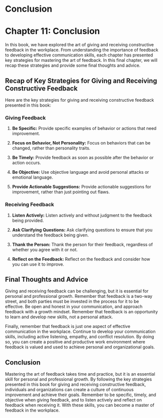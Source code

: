 # Conclusion

Chapter 11: Conclusion
======================

In this book, we have explored the art of giving and receiving constructive feedback in the workplace. From understanding the importance of feedback to developing effective communication skills, each chapter has presented key strategies for mastering the art of feedback. In this final chapter, we will recap these strategies and provide some final thoughts and advice.

Recap of Key Strategies for Giving and Receiving Constructive Feedback
----------------------------------------------------------------------

Here are the key strategies for giving and receiving constructive feedback presented in this book:

### Giving Feedback

1. **Be Specific:** Provide specific examples of behavior or actions that need improvement.

2. **Focus on Behavior, Not Personality:** Focus on behaviors that can be changed, rather than personality traits.

3. **Be Timely:** Provide feedback as soon as possible after the behavior or action occurs.

4. **Be Objective:** Use objective language and avoid personal attacks or emotional language.

5. **Provide Actionable Suggestions:** Provide actionable suggestions for improvement, rather than just pointing out flaws.

### Receiving Feedback

1. **Listen Actively:** Listen actively and without judgment to the feedback being provided.

2. **Ask Clarifying Questions:** Ask clarifying questions to ensure that you understand the feedback being given.

3. **Thank the Person:** Thank the person for their feedback, regardless of whether you agree with it or not.

4. **Reflect on the Feedback:** Reflect on the feedback and consider how you can use it to improve.

Final Thoughts and Advice
-------------------------

Giving and receiving feedback can be challenging, but it is essential for personal and professional growth. Remember that feedback is a two-way street, and both parties must be invested in the process for it to be effective. Be open and honest in your communication, and approach feedback with a growth mindset. Remember that feedback is an opportunity to learn and develop new skills, not a personal attack.

Finally, remember that feedback is just one aspect of effective communication in the workplace. Continue to develop your communication skills, including active listening, empathy, and conflict resolution. By doing so, you can create a positive and productive work environment where feedback is valued and used to achieve personal and organizational goals.

Conclusion
----------

Mastering the art of feedback takes time and practice, but it is an essential skill for personal and professional growth. By following the key strategies presented in this book for giving and receiving constructive feedback, individuals and organizations can create a culture of continuous improvement and achieve their goals. Remember to be specific, timely, and objective when giving feedback, and to listen actively and reflect on feedback when receiving it. With these skills, you can become a master of feedback in the workplace.